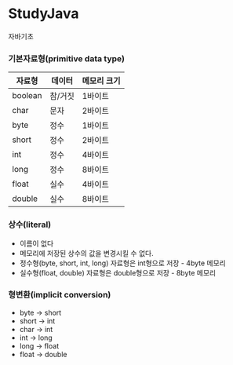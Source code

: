 # StudyJava
자바기초

### 기본자료형(primitive data type)

자료형   	|	데이터	| 메모리 크기 
--------|-----------|-------
boolean |	참/거짓	| 1바이트 
char    |	문자		| 2바이트 
byte    |	정수		| 1바이트
short   |	정수		| 2바이트 
int     |	정수     | 4바이트 
long    |	정수     | 8바이트
float   |	실수     | 4바이트
double  |	실수     	| 8바이트


### 상수(literal)
- 이름이 없다
- 메모리에 저장된 상수의 값을 변경시킬 수 없다.
- 정수형(byte, short, int, long) 자료형은 int형으로 저장 - 4byte 메모리
- 실수형(float, double) 자료형은 double형으로 저장 - 8byte 메모리 

### 형변환(implicit conversion)
- byte -> short
- short -> int
- char -> int
- int -> long
- long -> float
- float -> double

